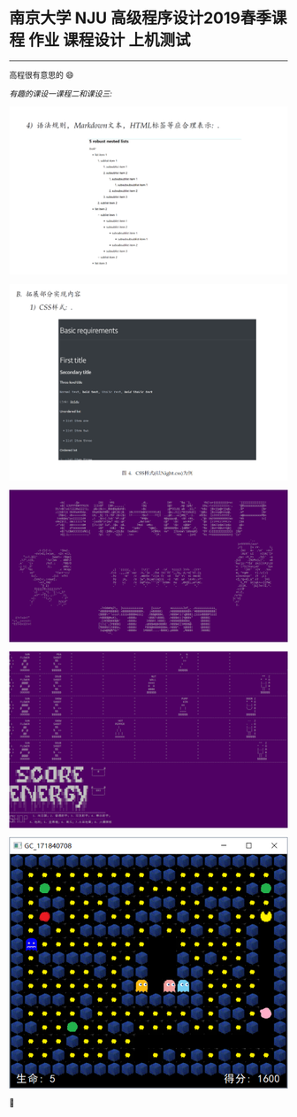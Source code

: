 # 南京大学 NJU 高级程序设计2019春季课程 作业 课程设计 上机测试

---

高程很有意思的 :smile:

*有趣的课设一课程二和课设三:*

![1574127542525](./assets/1574127542525.png)

![1574127652602](./assets/1574127652602.png)

![](./assets/start.gif)

![](./assets/doing.gif)

![](./assets/keshe3.png)



:night_with_stars: